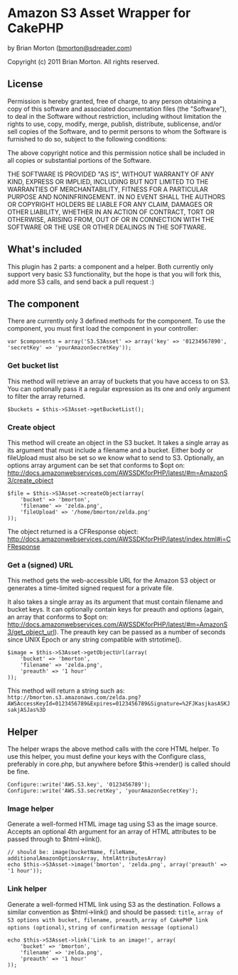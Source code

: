 # Amazon S3 Asset Wrapper for CakePHP

by Brian Morton (bmorton@sdreader.com)

Copyright (c) 2011 Brian Morton.  All rights reserved.

## License
Permission is hereby granted, free of charge, to any person obtaining a
copy of this software and associated documentation files (the "Software"),
to deal in the Software without restriction, including without limitation
the rights to use, copy, modify, merge, publish, distribute, sublicense,
and/or sell copies of the Software, and to permit persons to whom the
Software is furnished to do so, subject to the following conditions:

The above copyright notice and this permission notice shall be included in
all copies or substantial portions of the Software.

THE SOFTWARE IS PROVIDED "AS IS", WITHOUT WARRANTY OF ANY KIND, EXPRESS OR
IMPLIED, INCLUDING BUT NOT LIMITED TO THE WARRANTIES OF MERCHANTABILITY,
FITNESS FOR A PARTICULAR PURPOSE AND NONINFRINGEMENT. IN NO EVENT SHALL THE
AUTHORS OR COPYRIGHT HOLDERS BE LIABLE FOR ANY CLAIM, DAMAGES OR OTHER
LIABILITY, WHETHER IN AN ACTION OF CONTRACT, TORT OR OTHERWISE, ARISING
FROM, OUT OF OR IN CONNECTION WITH THE SOFTWARE OR THE USE OR OTHER
DEALINGS IN THE SOFTWARE.



## What's included

This plugin has 2 parts: a component and a helper.  Both currently only support very basic S3 functionality, but the hope is that you will fork this, add more S3 calls, and send back a pull request :)



## The component

There are currently only 3 defined methods for the component. To use the component, you must first load the component in your controller:

```
var $components = array('S3.S3Asset' => array('key' => '01234567890', 'secretKey' => 'yourAmazonSecretKey'));
```



### Get bucket list

This method will retrieve an array of buckets that you have access to on S3.  You can optionally pass it a regular expression as its one and only argument to filter the array returned.

```
$buckets = $this->S3Asset->getBucketList();
```



### Create object

This method will create an object in the S3 bucket.  It takes a single array as its argument that must include a filename and a bucket.  Either body or fileUpload must also be set so we know what to send to S3.  Optionally, an options array argument can be set that conforms to $opt on: http://docs.amazonwebservices.com/AWSSDKforPHP/latest/#m=AmazonS3/create_object

```
$file = $this->S3Asset->createObject(array(
	'bucket' => 'bmorton',
	'filename' => 'zelda.png',
	'fileUpload' => '/home/bmorton/zelda.png'
));
```

The object returned is a CFResponse object: http://docs.amazonwebservices.com/AWSSDKforPHP/latest/index.html#i=CFResponse



### Get a (signed) URL

This method gets the web-accessible URL for the Amazon S3 object or generates a time-limited signed request for a private file.

It also takes a single array as its argument that must contain filename and bucket keys.  It can optionally contain keys for preauth and options (again, an array that conforms to $opt on: http://docs.amazonwebservices.com/AWSSDKforPHP/latest/#m=AmazonS3/get_object_url).  The preauth key can be passed as a number of seconds since UNIX Epoch or any string compatible with strtotime().

```
$image = $this->S3Asset->getObjectUrl(array(
	'bucket' => 'bmorton',
	'filename' => 'zelda.png',
	'preauth' => '1 hour'
));
```

This method will return a string such as: `http://bmorton.s3.amazonaws.com/zelda.png?AWSAccessKeyId=0123456789&Expires=0123456789&Signature=%2FJKasjkasASKJsakjASJas%3D`



## Helper

The helper wraps the above method calls with the core HTML helper.  To use this helper, you must define your keys with the Configure class, preferably in core.php, but anywhere before $this->render() is called should be fine.

```
Configure::write('AWS.S3.key', '0123456789');
Configure::write('AWS.S3.secretKey', 'yourAmazonSecretKey');
```



### Image helper

Generate a well-formed HTML image tag using S3 as the image source.  Accepts an optional 4th argument for an array of HTML attributes to be passed through to $html->link().

```
// should be: image(bucketName, fileName, additionalAmazonOptionsArray, htmlAttributesArray)
echo $this->S3Asset->image('bmorton', 'zelda.png', array('preauth' => '1 hour'));
```



### Link helper

Generate a well-formed HTML link using S3 as the destination.  Follows a similar convention as $html->link() and should be passed: `title`, `array of S3 options with bucket, filename, preauth`, `array of CakePHP link options (optional)`, `string of confirmation message (optional)`

```
echo $this->S3Asset->link('Link to an image!', array(
	'bucket' => 'bmorton',
	'filename' => 'zelda.png',
	'preauth' => '1 hour'
));
```
